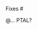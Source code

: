 <!-- NOTE: The comments can be left as is as they don't end up in the final preview. -->

<!-- Add one or more issues below if already present. Otherwise, create one. -->
Fixes #

<!-- PR description. -->

<!-- Checklist or simple bullet list of things done in the PR. If the PR is WIP, then leave the corresponding task unchecked.

Example:
- [x] Refactor SubmissionViewModel allow modification of sort order.
- [x] Sort results when returned from SubmissionRepository.
-->

<!-- Add steps to verify bug/locationOfInterest. -->

<!-- Attach or paste in a screenshot or GIF (optional) to illustrate the proposed change. -->

@... PTAL?
